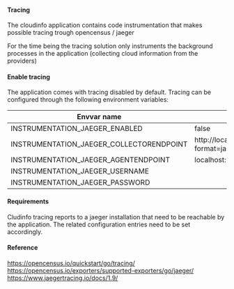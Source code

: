 #### Tracing

The cloudinfo application contains code instrumentation that makes possible tracing trough opencensus / jaeger

For the time being the tracing solution only instruments the background processes in the application (collecting cloud information from the providers)

#### Enable tracing

The application comes with tracing disabled by default. Tracing can be configured through the following environment variables:

| Envvar name                                | default value                                           |
| -------------------------------------------| --------------------------------------------------------| 
|  INSTRUMENTATION_JAEGER_ENABLED            | false                                                   |
|  INSTRUMENTATION_JAEGER_COLLECTORENDPOINT  | http://localhost:14268/api/traces?format=jaeger.thrift  |
|  INSTRUMENTATION_JAEGER_AGENTENDPOINT      | localhost:6832                                          |
|  INSTRUMENTATION_JAEGER_USERNAME           |                                                         |
|  INSTRUMENTATION_JAEGER_PASSWORD           |                                                         |

#### Requirements

Cludinfo tracing reports to a jaeger installation that need to be reachable by the application. The related configuration entries need to be set accordingly.

#### Reference

https://opencensus.io/quickstart/go/tracing/
https://opencensus.io/exporters/supported-exporters/go/jaeger/
https://www.jaegertracing.io/docs/1.9/
